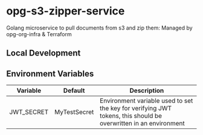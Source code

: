 # opg-s3-zipper-service
Golang microservice to pull documents from s3 and zip them: Managed by opg-org-infra &amp; Terraform

## Local Development

## Environment Variables


| Variable      | Default       |  Description   | 
| ------------- | ------------- | -------------- |
| JWT_SECRET    | MyTestSecret  | Environment variable used to set the key for verifying JWT tokens, this should be overwritten in an environment |

